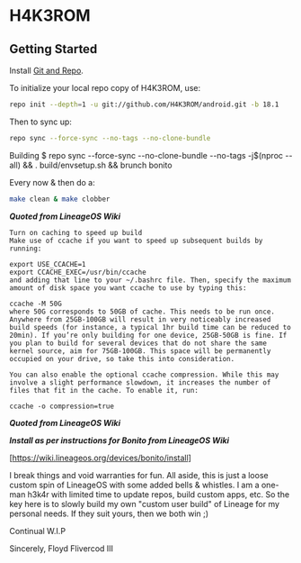 H4K3ROM
===========

Getting Started
---------------

Install [Git and Repo](http://source.android.com/source/using-repo.html).

To initialize your local repo copy of H4K3ROM, use:

```bash
repo init --depth=1 -u git://github.com/H4K3ROM/android.git -b 18.1
```
Then to sync up:
```bash
repo sync --force-sync --no-tags --no-clone-bundle
```
Building
$ repo sync --force-sync --no-clone-bundle --no-tags -j$(nproc --all) && . build/envsetup.sh && brunch bonito

Every now & then do a:
```bash
make clean & make clobber
```

***Quoted from LineageOS Wiki***
```
Turn on caching to speed up build
Make use of ccache if you want to speed up subsequent builds by running:

export USE_CCACHE=1
export CCACHE_EXEC=/usr/bin/ccache
and adding that line to your ~/.bashrc file. Then, specify the maximum amount of disk space you want ccache to use by typing this:

ccache -M 50G
where 50G corresponds to 50GB of cache. This needs to be run once. Anywhere from 25GB-100GB will result in very noticeably increased build speeds (for instance, a typical 1hr build time can be reduced to 20min). If you’re only building for one device, 25GB-50GB is fine. If you plan to build for several devices that do not share the same kernel source, aim for 75GB-100GB. This space will be permanently occupied on your drive, so take this into consideration.

You can also enable the optional ccache compression. While this may involve a slight performance slowdown, it increases the number of files that fit in the cache. To enable it, run:

ccache -o compression=true
```
***Quoted from LineageOS Wiki***

***Install as per instructions for Bonito from LineageOS Wiki***

[https://wiki.lineageos.org/devices/bonito/install] 


I break things and void warranties for fun. All aside, this is just a loose custom spin of LineageOS with some added bells & whistles. I am a one-man h3k4r with limited time to update repos, build custom apps, etc. So the key here is to slowly build my own "custom user build" of Lineage for my personal needs. If they suit yours, then we both win ;)

Continual W.I.P

Sincerely,
Floyd Flivercod III
